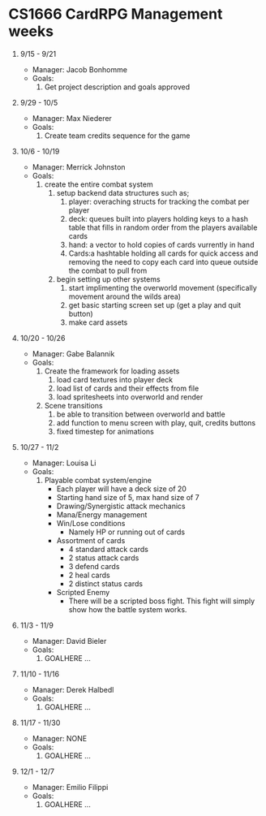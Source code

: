 # CS1666 CardRPG Management weeks

1. 9/15 - 9/21
	* Manager: Jacob Bonhomme
	* Goals:
		1. Get project description and goals approved
1. 9/29 - 10/5
	* Manager: Max Niederer
	* Goals:
		1. Create team credits sequence for the game
1. 10/6 - 10/19
	* Manager: Merrick Johnston
	* Goals:
		 1. create the entire combat system
		 	 1. setup backend data structures such as;
				 1. player: overaching structs for tracking the combat per player
				 1. deck: queues built into players holding keys to a hash table that fills in random order from the players 
					available cards
				 1. hand: a vector to hold copies of cards vurrently in hand
				 1. Cards:a hashtable holding all cards for quick access and removing the need to copy each card into queue outside
					the combat to pull from
			 1. begin setting up other systems
				 1. start implimenting the overworld movement (specifically movement around the wilds area)
				 1. get basic starting screen set up (get a play and quit button)
				 1. make card assets
	
1. 10/20 - 10/26
	* Manager: Gabe Balannik
	* Goals:
		1. Create the framework for loading assets
			1. load card textures into player deck
			2. load list of cards and their effects from file
			3. load spritesheets into overworld and render
		2. Scene transitions
			1. be able to transition between overworld and battle
			2. add function to menu screen with play, quit, credits buttons
			3. fixed timestep for animations
1. 10/27 - 11/2
	* Manager: Louisa Li
	* Goals:
		1. Playable combat system/engine
			- Each player will have a deck size of 20
			- Starting hand size of 5, max hand size of 7
			- Drawing/Synergistic attack mechanics
			- Mana/Energy management
			- Win/Lose conditions
				- Namely HP or running out of cards
			- Assortment of cards
				- 4 standard attack cards
				- 2 status attack cards
				- 3 defend cards
				- 2 heal cards
				- 2 distinct status cards
			- Scripted Enemy
				- There will be a scripted boss fight. This fight will simply show how the battle system works.


1. 11/3 - 11/9
	* Manager: David Bieler
	* Goals:
		1. GOALHERE
		...
1. 11/10 - 11/16
	* Manager: Derek Halbedl
	* Goals:
		1. GOALHERE
		...
1. 11/17 - 11/30
	* Manager: NONE
	* Goals:
		1. GOALHERE
		...
1. 12/1 - 12/7
	* Manager: Emilio Filippi
	* Goals:
		1. GOALHERE
		...


